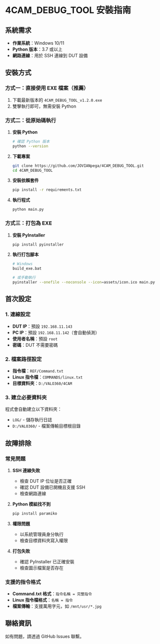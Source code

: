 # 4CAM_DEBUG_TOOL 安裝指南

## 系統需求

- **作業系統**：Windows 10/11
- **Python 版本**：3.7 或以上
- **網路連線**：用於 SSH 連線到 DUT 設備

## 安裝方式

### 方式一：直接使用 EXE 檔案（推薦）

1. 下載最新版本的 `4CAM_DEBUG_TOOL_v1.2.0.exe`
2. 雙擊執行即可，無需安裝 Python

### 方式二：從原始碼執行

1. **安裝 Python**
   ```bash
   # 確認 Python 版本
   python --version
   ```

2. **下載專案**
   ```bash
   git clone https://github.com/JOVIANpega/4CAM_DEBUG_TOOL.git
   cd 4CAM_DEBUG_TOOL
   ```

3. **安裝依賴套件**
   ```bash
   pip install -r requirements.txt
   ```

4. **執行程式**
   ```bash
   python main.py
   ```

### 方式三：打包為 EXE

1. **安裝 PyInstaller**
   ```bash
   pip install pyinstaller
   ```

2. **執行打包腳本**
   ```bash
   # Windows
   build_exe.bat
   
   # 或手動執行
   pyinstaller --onefile --noconsole --icon=assets/icon.ico main.py
   ```

## 首次設定

### 1. 連線設定
- **DUT IP**：預設 `192.168.11.143`
- **PC IP**：預設 `192.168.11.142`（會自動偵測）
- **使用者名稱**：預設 `root`
- **密碼**：DUT 不需要密碼

### 2. 檔案路徑設定
- **指令檔**：`REF/Command.txt`
- **Linux 指令檔**：`COMMANDS/linux.txt`
- **目標資料夾**：`D:/VALO360/4CAM`

### 3. 建立必要資料夾
程式會自動建立以下資料夾：
- `LOG/` - 儲存執行日誌
- `D:/VALO360/` - 檔案傳輸目標根目錄

## 故障排除

### 常見問題

1. **SSH 連線失敗**
   - 檢查 DUT IP 位址是否正確
   - 確認 DUT 設備已開機且支援 SSH
   - 檢查網路連線

2. **Python 模組找不到**
   ```bash
   pip install paramiko
   ```

3. **權限問題**
   - 以系統管理員身分執行
   - 檢查目標資料夾寫入權限

4. **打包失敗**
   - 確認 PyInstaller 已正確安裝
   - 檢查圖示檔案是否存在

### 支援的指令格式

- **Command.txt 格式**：`指令名稱 = 完整指令`
- **Linux 指令檔格式**：`名稱 = 指令`
- **檔案傳輸**：支援萬用字元，如 `/mnt/usr/*.jpg`

## 聯絡資訊

如有問題，請透過 GitHub Issues 聯繫。
